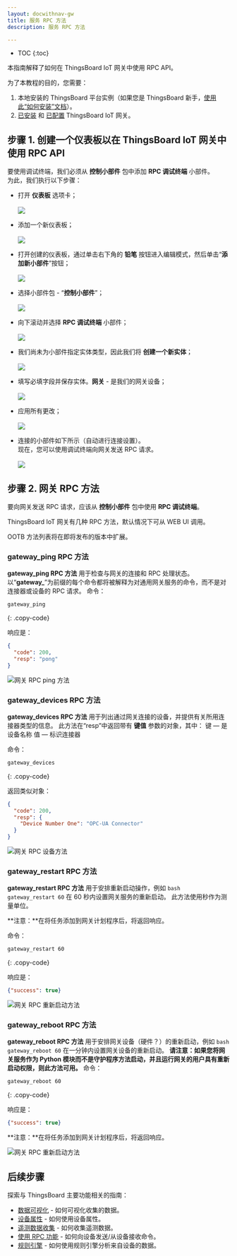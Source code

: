 ```yaml
---
layout: docwithnav-gw
title: 服务 RPC 方法
description: 服务 RPC 方法

---
```



* TOC
{:toc}


本指南解释了如何在 ThingsBoard IoT 网关中使用 RPC API。

为了本教程的目的，您需要：

1. 本地安装的 ThingsBoard 平台实例（如果您是 ThingsBoard 新手，[使用此“如何安装”文档](/docs/user-guide/install/installation-options/)）。
2. [已安装](/docs/iot-gateway/installation/) 和 [已配置](/docs/iot-gateway/configuration/) ThingsBoard IoT 网关。

## 步骤 1. 创建一个仪表板以在 ThingsBoard IoT 网关中使用 RPC API

要使用调试终端，我们必须从 **控制小部件** 包中添加 **RPC 调试终端** 小部件。<br>
为此，我们执行以下步骤：

  - 打开 **仪表板** 选项卡；
  <br><br>
  ![](/images/gateway/service-rpc-methods-1.png)

  - 添加一个新仪表板；
  <br><br>
  ![](/images/gateway/service-rpc-methods-2.png)

  - 打开创建的仪表板，通过单击右下角的 **铅笔** 按钮进入编辑模式，然后单击“**添加新小部件**”按钮；
  <br><br>
  ![](/images/gateway/service-rpc-methods-3.png)

  - 选择小部件包 - “**控制小部件**”；
  <br><br>
  ![](/images/gateway/service-rpc-methods-4.png)

  - 向下滚动并选择 **RPC 调试终端** 小部件；
  <br><br>
  ![](/images/gateway/service-rpc-methods-5.png)

  - 我们尚未为小部件指定实体类型，因此我们将 **创建一个新实体**；
  <br><br>
  ![](/images/gateway/service-rpc-methods-6.png)

  - 填写必填字段并保存实体。**网关** - 是我们的网关设备；
  <br><br>
  ![](/images/gateway/service-rpc-methods-7.png)

  - 应用所有更改；
  <br><br>
  ![](/images/gateway/service-rpc-methods-8.png)

  - 连接的小部件如下所示（自动进行连接设置）。<br>
  现在，您可以使用调试终端向网关发送 RPC 请求。
  <br><br>
  ![](/images/gateway/service-rpc-methods-9.png)

## 步骤 2. 网关 RPC 方法

要向网关发送 RPC 请求，应该从 **控制小部件** 包中使用 **RPC 调试终端**。

ThingsBoard IoT 网关有几种 RPC 方法，默认情况下可从 WEB UI 调用。

OOTB 方法列表将在即将发布的版本中扩展。

### gateway_ping RPC 方法

**gateway_ping RPC 方法** 用于检查与网关的连接和 RPC 处理状态。
以“**gateway_**”为前缀的每个命令都将被解释为对通用网关服务的命令，而不是对连接器或设备的 RPC 请求。
命令：

```bash
gateway_ping
```
{: .copy-code}

响应是：

```json
{
  "code": 200,
  "resp": "pong"
}
```

![网关 RPC ping 方法](/images/gateway/gateway-rpc-ping.png)

### gateway_devices RPC 方法

**gateway_devices RPC 方法** 用于列出通过网关连接的设备，并提供有关所用连接器类型的信息。
此方法在“resp”中返回带有 **键值** 参数的对象，其中：
键 — 是设备名称
值 — 标识连接器

命令：

```bash
gateway_devices
```
{: .copy-code}

返回类似对象：

```json
{
  "code": 200,
  "resp": {
    "Device Number One": "OPC-UA Connector"
  }
}
```

![网关 RPC 设备方法](/images/gateway/gateway-rpc-devices.png)


### gateway_restart RPC 方法

**gateway_restart RPC 方法** 用于安排重新启动操作，例如 ```bash gateway_restart 60``` 在 60 秒内设置网关服务的重新启动。
此方法使用秒作为测量单位。

**注意：**在将任务添加到网关计划程序后，将返回响应。

命令：

```bash
gateway_restart 60
```
{: .copy-code}

响应是：

```json
{"success": true}
```

![网关 RPC 重新启动方法](/images/gateway/gateway-rpc-restart.png)

### gateway_reboot RPC 方法

**gateway_reboot RPC 方法** 用于安排网关设备（硬件？）的重新启动，例如 ```bash gateway_reboot 60``` 在一分钟内设置网关设备的重新启动。
**请注意：如果您将网关服务作为 Python 模块而不是守护程序方法启动，并且运行网关的用户具有重新启动权限，则此方法可用。**
命令：

```bash
gateway_reboot 60
```
{: .copy-code}

响应是：

```json
{"success": true}
```

**注意：**在将任务添加到网关计划程序后，将返回响应。

![网关 RPC 重新启动方法](/images/gateway/gateway-rpc-reboot.png)

## 后续步骤

探索与 ThingsBoard 主要功能相关的指南：

- [数据可视化](/docs/user-guide/visualization/) - 如何可视化收集的数据。
- [设备属性](/docs/user-guide/attributes/) - 如何使用设备属性。
- [遥测数据收集](/docs/user-guide/telemetry/) - 如何收集遥测数据。
- [使用 RPC 功能](/docs/user-guide/rpc/) - 如何向设备发送/从设备接收命令。
- [规则引擎](/docs/user-guide/rule-engine/) - 如何使用规则引擎分析来自设备的数据。